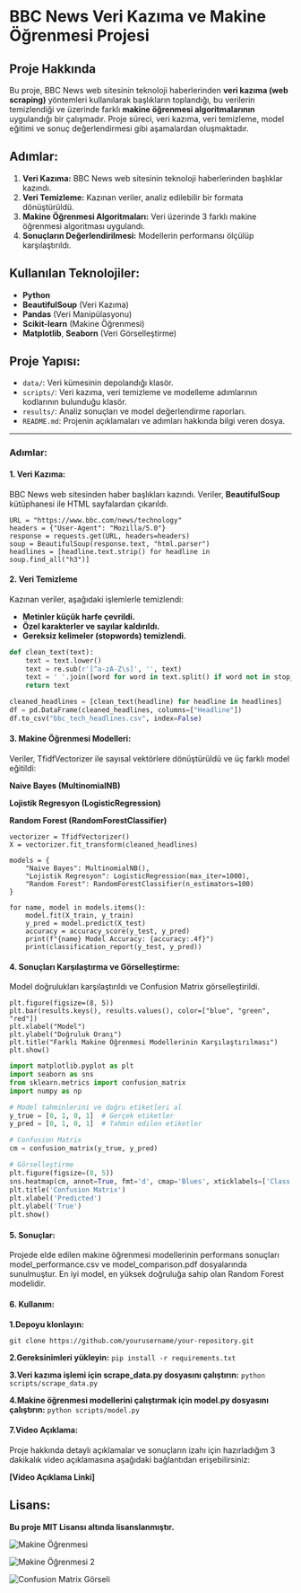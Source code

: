 # BBC News Veri Kazıma ve Makine Öğrenmesi Projesi

## Proje Hakkında  
Bu proje, BBC News web sitesinin teknoloji haberlerinden **veri kazıma (web scraping)** yöntemleri kullanılarak başlıkların toplandığı, bu verilerin temizlendiği ve üzerinde farklı **makine öğrenmesi algoritmalarının** uygulandığı bir çalışmadır. Proje süreci, veri kazıma, veri temizleme, model eğitimi ve sonuç değerlendirmesi gibi aşamalardan oluşmaktadır.

## Adımlar:  
1. **Veri Kazıma:** BBC News web sitesinin teknoloji haberlerinden başlıklar kazındı.  
2. **Veri Temizleme:** Kazınan veriler, analiz edilebilir bir formata dönüştürüldü.  
3. **Makine Öğrenmesi Algoritmaları:** Veri üzerinde 3 farklı makine öğrenmesi algoritması uygulandı.  
4. **Sonuçların Değerlendirilmesi:** Modellerin performansı ölçülüp karşılaştırıldı.

## Kullanılan Teknolojiler:
- **Python**
- **BeautifulSoup** (Veri Kazıma)
- **Pandas** (Veri Manipülasyonu)
- **Scikit-learn** (Makine Öğrenmesi)
- **Matplotlib**, **Seaborn** (Veri Görselleştirme)

## Proje Yapısı:
- `data/`: Veri kümesinin depolandığı klasör.  
- `scripts/`: Veri kazıma, veri temizleme ve modelleme adımlarının kodlarının bulunduğu klasör.  
- `results/`: Analiz sonuçları ve model değerlendirme raporları.  
- `README.md`: Projenin açıklamaları ve adımları hakkında bilgi veren dosya.

---

### Adımlar:

#### 1. Veri Kazıma:
BBC News web sitesinden haber başlıkları kazındı. Veriler, **BeautifulSoup** kütüphanesi ile HTML sayfalardan çıkarıldı.

```
URL = "https://www.bbc.com/news/technology"
headers = {"User-Agent": "Mozilla/5.0"}
response = requests.get(URL, headers=headers)
soup = BeautifulSoup(response.text, "html.parser")
headlines = [headline.text.strip() for headline in soup.find_all("h3")]
```

#### 2. Veri Temizleme
Kazınan veriler, aşağıdaki işlemlerle temizlendi:
- **Metinler küçük harfe çevrildi.**
- **Özel karakterler ve sayılar kaldırıldı.**
- **Gereksiz kelimeler (stopwords) temizlendi.**

```python
def clean_text(text):
    text = text.lower()
    text = re.sub(r'[^a-zA-Z\s]', '', text)
    text = ' '.join([word for word in text.split() if word not in stop_words])
    return text

cleaned_headlines = [clean_text(headline) for headline in headlines]
df = pd.DataFrame(cleaned_headlines, columns=["Headline"])
df.to_csv("bbc_tech_headlines.csv", index=False)
```


#### 3. Makine Öğrenmesi Modelleri:

Veriler, TfidfVectorizer ile sayısal vektörlere dönüştürüldü ve üç farklı model eğitildi:

**Naive Bayes (MultinomialNB)**

**Lojistik Regresyon (LogisticRegression)**

**Random Forest (RandomForestClassifier)**

```
vectorizer = TfidfVectorizer()
X = vectorizer.fit_transform(cleaned_headlines)

models = {
    "Naive Bayes": MultinomialNB(),
    "Lojistik Regresyon": LogisticRegression(max_iter=1000),
    "Random Forest": RandomForestClassifier(n_estimators=100)
}

for name, model in models.items():
    model.fit(X_train, y_train)
    y_pred = model.predict(X_test)
    accuracy = accuracy_score(y_test, y_pred)
    print(f"{name} Model Accuracy: {accuracy:.4f}")
    print(classification_report(y_test, y_pred))
```

#### 4. Sonuçları Karşılaştırma ve Görselleştirme:

Model doğrulukları karşılaştırıldı ve Confusion Matrix görselleştirildi.

```
plt.figure(figsize=(8, 5))
plt.bar(results.keys(), results.values(), color=["blue", "green", "red"])
plt.xlabel("Model")
plt.ylabel("Doğruluk Oranı")
plt.title("Farklı Makine Öğrenmesi Modellerinin Karşılaştırılması")
plt.show()

```


```python
import matplotlib.pyplot as plt
import seaborn as sns
from sklearn.metrics import confusion_matrix
import numpy as np

# Model tahminlerini ve doğru etiketleri al
y_true = [0, 1, 0, 1]  # Gerçek etiketler
y_pred = [0, 1, 0, 1]  # Tahmin edilen etiketler

# Confusion Matrix
cm = confusion_matrix(y_true, y_pred)

# Görselleştirme
plt.figure(figsize=(8, 5))
sns.heatmap(cm, annot=True, fmt='d', cmap='Blues', xticklabels=['Class 0', 'Class 1'], yticklabels=['Class 0', 'Class 1'])
plt.title('Confusion Matrix')
plt.xlabel('Predicted')
plt.ylabel('True')
plt.show()
```



#### 5. Sonuçlar:

Projede elde edilen makine öğrenmesi modellerinin performans sonuçları model_performance.csv ve model_comparison.pdf dosyalarında sunulmuştur. 
En iyi model, en yüksek doğruluğa sahip olan Random Forest modelidir.


#### 6. Kullanım:


 **1.Depoyu klonlayın:**
   ``` 
   git clone https://github.com/yourusername/your-repository.git
   ```

 **2.Gereksinimleri yükleyin:**
    ```
    pip install -r requirements.txt
    ```
    
 **3.Veri kazıma işlemi için scrape_data.py dosyasını çalıştırın:**
    ```
    python scripts/scrape_data.py
    ```
    
 **4.Makine öğrenmesi modellerini çalıştırmak için model.py dosyasını çalıştırın:**
    ```
    python scripts/model.py
    ```

#### 7.Video Açıklama:

Proje hakkında detaylı açıklamalar ve sonuçların izahı için hazırladığım 3 dakikalık video açıklamasına aşağıdaki bağlantıdan erişebilirsiniz:

**[Video Açıklama Linki]**


## Lisans:
**Bu proje MIT Lisansı altında lisanslanmıştır.**



![Makine Öğrenmesi](https://github.com/user-attachments/assets/12448737-b2b1-4fdf-8d46-a244e27a382b)




![Makine Öğrenmesi 2](https://github.com/user-attachments/assets/6a8fc698-e1c9-437c-bd4d-831e3e38dbcd)



![Confusion Matrix Görseli](https://github.com/user-attachments/assets/7f18650c-4cc2-4ef6-b804-83d2755f07b2)







